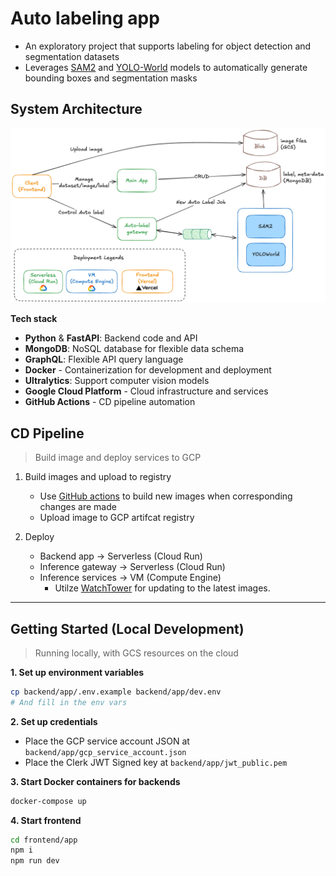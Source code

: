 # Auto labeling app

- An exploratory project that supports labeling for object detection and segmentation datasets
- Leverages [SAM2](https://docs.ultralytics.com/models/sam-2/) and [YOLO-World](https://docs.ultralytics.com/models/yolo-world/) models to automatically generate bounding boxes and segmentation masks


## System Architecture

![image](docs/images/architecture.png)


**Tech stack**
- **Python** & **FastAPI**: Backend code and API
- **MongoDB**: NoSQL database for flexible data schema
- **GraphQL**: Flexible API query language
- **Docker** - Containerization for development and deployment
- **Ultralytics**: Support computer vision models
- **Google Cloud Platform** - Cloud infrastructure and services
- **GitHub Actions** - CD pipeline automation



## CD Pipeline
> Build image and deploy services to GCP

1. Build images and upload to registry 
    - Use [GitHub actions](.github/workflows) to build new images when corresponding changes are made
    - Upload image to GCP artifcat registry

2. Deploy
    - Backend app -> Serverless (Cloud Run)
    - Inference gateway -> Serverless (Cloud Run)
    - Inference services -> VM (Compute Engine)
        - Utilze [WatchTower](https://github.com/containrrr/watchtower/) for updating to the latest images.


---


## Getting Started (Local Development)

> Running locally, with GCS resources on the cloud

**1. Set up environment variables**

```sh
cp backend/app/.env.example backend/app/dev.env
# And fill in the env vars
```

**2. Set up credentials**

- Place the GCP service account JSON at `backend/app/gcp_service_account.json`
- Place the Clerk JWT Signed key at `backend/app/jwt_public.pem`

**3. Start Docker containers for backends**
```sh
docker-compose up
```

**4. Start frontend**
```sh
cd frontend/app
npm i
npm run dev
```


